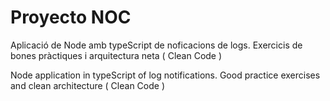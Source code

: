 # Proyecto NOC

Aplicació de Node amb typeScript de noficacions de logs. Exercicis de bones pràctiques i arquitectura neta ( Clean Code )

Node application in typeScript of log notifications. Good practice exercises and clean architecture ( Clean Code )

